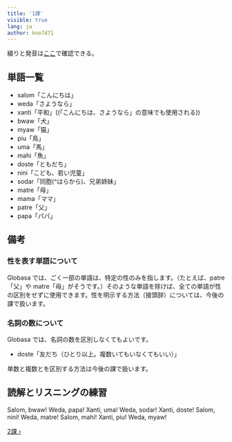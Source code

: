 ```yaml
---
title: '1課'
visible: true
lang: ja
author: kno7d71
---
```


綴りと発音は[ここ](https://salif.github.io/gramati-fe-globasa/ja-gemini/abece-ji-lafuzu.html)で確認できる。

## 単語一覧

- salom「こんにちは」
- weda「さようなら」
- xanti「平和」((「こんにちは、さようなら」の意味でも使用される))
- bwaw「犬」
- myaw「猫」
- piu「鳥」
- uma「馬」
- mahi「魚」
- doste「ともだち」
- nini「こども、若い児童」
- sodar「同胞(^はらから)、兄弟姉妹」
- matre「母」
- mama「ママ」
- patre「父」
- papa「パパ」

## 備考

### 性を表す単語について

Globasa では、ごく一部の単語は、特定の性のみを指します。（たとえば、patre「父」や matre「母」がそうです。）そのような単語を除けば、全ての単語が性の区別をせずに使用できます。性を明示する方法（接頭辞）については、今後の課で扱います。

### 名詞の数について

Globasa では、名詞の数を区別しなくてもよいです。

- doste「友だち（ひとり以上。複数いてもいなくてもいい）」

単数と複数とを区別する方法は今後の課で扱います。

## 読解とリスニングの練習

Salom, bwaw! Weda, papa! Xanti, uma! Weda, sodar! Xanti, doste! Salom, nini! Weda, matre! Salom, mahi! Xanti, piu! Weda, myaw!

[2課 &#8250;](./02.darsu.02.default.jpn.md)
